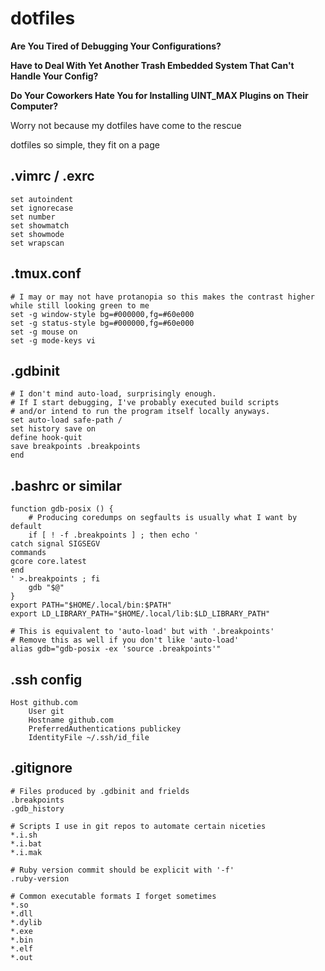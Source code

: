 # dotfiles
**Are You Tired of Debugging Your Configurations?**

**Have to Deal With Yet Another Trash Embedded System That Can't Handle Your Config?**

**Do Your Coworkers Hate You for Installing UINT_MAX Plugins on Their Computer?**

Worry not because my dotfiles have come to the rescue

dotfiles so simple, they fit on a page

## .vimrc / .exrc

```
set autoindent
set ignorecase
set number
set showmatch
set showmode
set wrapscan
```

## .tmux.conf

```
# I may or may not have protanopia so this makes the contrast higher while still looking green to me
set -g window-style bg=#000000,fg=#60e000
set -g status-style bg=#000000,fg=#60e000
set -g mouse on
set -g mode-keys vi
```

## .gdbinit
```
# I don't mind auto-load, surprisingly enough.
# If I start debugging, I've probably executed build scripts
# and/or intend to run the program itself locally anyways.
set auto-load safe-path /
set history save on
define hook-quit
save breakpoints .breakpoints
end
```

## .bashrc or similar

```
function gdb-posix () {
	# Producing coredumps on segfaults is usually what I want by default
	if [ ! -f .breakpoints ] ; then echo '
catch signal SIGSEGV
commands
gcore core.latest
end
' >.breakpoints ; fi
	gdb "$@"
}
export PATH="$HOME/.local/bin:$PATH"
export LD_LIBRARY_PATH="$HOME/.local/lib:$LD_LIBRARY_PATH"

# This is equivalent to 'auto-load' but with '.breakpoints'
# Remove this as well if you don't like 'auto-load'
alias gdb="gdb-posix -ex 'source .breakpoints'"
```

## .ssh config
```
Host github.com
	User git
	Hostname github.com
	PreferredAuthentications publickey
	IdentityFile ~/.ssh/id_file
```

## .gitignore

```
# Files produced by .gdbinit and frields
.breakpoints
.gdb_history

# Scripts I use in git repos to automate certain niceties
*.i.sh
*.i.bat
*.i.mak

# Ruby version commit should be explicit with '-f'
.ruby-version

# Common executable formats I forget sometimes
*.so
*.dll
*.dylib
*.exe
*.bin
*.elf
*.out
```
